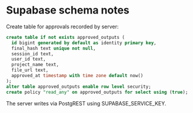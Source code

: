 
# Supabase schema notes

Create table for approvals recorded by server:
```sql
create table if not exists approved_outputs (
  id bigint generated by default as identity primary key,
  final_hash text unique not null,
  session_id text,
  user_id text,
  project_name text,
  file_url text,
  approved_at timestamp with time zone default now()
);
alter table approved_outputs enable row level security;
create policy "read_any" on approved_outputs for select using (true);
```

The server writes via PostgREST using SUPABASE_SERVICE_KEY.
